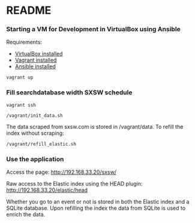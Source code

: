 # README

### Starting a VM for Development in VirtualBox using Ansible

Requirements:
* [VirtualBox installed](https://www.virtualbox.org/wiki/Downloads)
* [Vagrant installed](https://www.vagrantup.com/downloads.html)
* [Ansible installed](http://docs.ansible.com/ansible/intro_installation.html#installation)

```vagrant up```


### Fill searchdatabase width SXSW schedule
```vagrant ssh```

```/vagrant/init_data.sh```

The data scraped from sxsw.com is stored in /vagrant/data. To refill the index without scraping:

```/vagrant/refill_elastic.sh```

### Use the application

Access the page: <http://192.168.33.20/sxsw/>

Raw access to the Elastic index using the HEAD plugin: <http://192.168.33.20/elastic/head>

Whether you go to an event or not is stored in both the Elastic index and a SQLite database. Upon refilling the index the data from SQLite is used to enrich the data.